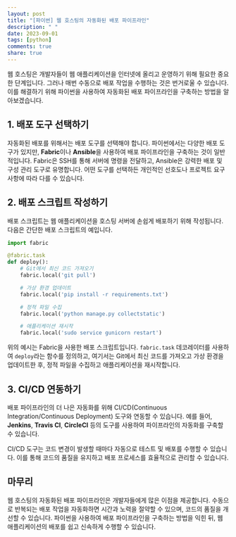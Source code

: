 ```yaml
---
layout: post
title: "[파이썬] 웹 호스팅의 자동화된 배포 파이프라인"
description: " "
date: 2023-09-01
tags: [python]
comments: true
share: true
---
```


웹 호스팅은 개발자들이 웹 애플리케이션을 인터넷에 올리고 운영하기 위해 필요한 중요한 단계입니다. 그러나 매번 수동으로 배포 작업을 수행하는 것은 번거로울 수 있습니다. 이를 해결하기 위해 파이썬을 사용하여 자동화된 배포 파이프라인을 구축하는 방법을 알아보겠습니다.

## 1. 배포 도구 선택하기

자동화된 배포를 위해서는 배포 도구를 선택해야 합니다. 파이썬에서는 다양한 배포 도구가 있지만, **Fabric**이나 **Ansible**을 사용하여 배포 파이프라인을 구축하는 것이 일반적입니다. Fabric은 SSH를 통해 서버에 명령을 전달하고, Ansible은 강력한 배포 및 구성 관리 도구로 유명합니다. 어떤 도구를 선택하든 개인적인 선호도나 프로젝트 요구 사항에 따라 다를 수 있습니다.

## 2. 배포 스크립트 작성하기

배포 스크립트는 웹 애플리케이션을 호스팅 서버에 손쉽게 배포하기 위해 작성됩니다. 다음은 간단한 배포 스크립트의 예입니다.

```python
import fabric

@fabric.task
def deploy():
    # Git에서 최신 코드 가져오기
    fabric.local('git pull')

    # 가상 환경 업데이트
    fabric.local('pip install -r requirements.txt')

    # 정적 파일 수집
    fabric.local('python manage.py collectstatic')

    # 애플리케이션 재시작
    fabric.local('sudo service gunicorn restart')
```

위의 예시는 Fabric을 사용한 배포 스크립트입니다. `fabric.task` 데코레이터를 사용하여 `deploy`라는 함수를 정의하고, 여기서는 Git에서 최신 코드를 가져오고 가상 환경을 업데이트한 후, 정적 파일을 수집하고 애플리케이션을 재시작합니다.

## 3. CI/CD 연동하기

배포 파이프라인의 더 나은 자동화를 위해 CI/CD(Continuous Integration/Continuous Deployment) 도구와 연동할 수 있습니다. 예를 들어, **Jenkins**, **Travis CI**, **CircleCI** 등의 도구를 사용하여 파이프라인의 자동화를 구축할 수 있습니다.

CI/CD 도구는 코드 변경이 발생할 때마다 자동으로 테스트 및 배포를 수행할 수 있습니다. 이를 통해 코드의 품질을 유지하고 배포 프로세스를 효율적으로 관리할 수 있습니다.

## 마무리

웹 호스팅의 자동화된 배포 파이프라인은 개발자들에게 많은 이점을 제공합니다. 수동으로 반복되는 배포 작업을 자동화하면 시간과 노력을 절약할 수 있으며, 코드의 품질을 개선할 수 있습니다. 파이썬을 사용하여 배포 파이프라인을 구축하는 방법을 익힌 뒤, 웹 애플리케이션의 배포를 쉽고 신속하게 수행할 수 있습니다.